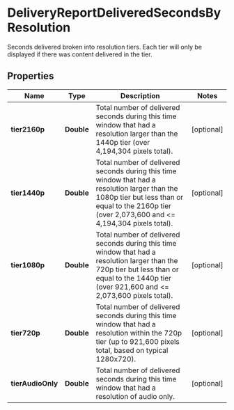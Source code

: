 

# DeliveryReportDeliveredSecondsByResolution

Seconds delivered broken into resolution tiers. Each tier will only be displayed if there was content delivered in the tier.
## Properties

Name | Type | Description | Notes
------------ | ------------- | ------------- | -------------
**tier2160p** | **Double** | Total number of delivered seconds during this time window that had a resolution larger than the 1440p tier (over 4,194,304 pixels total). |  [optional]
**tier1440p** | **Double** | Total number of delivered seconds during this time window that had a resolution larger than the 1080p tier but less than or equal to the 2160p tier (over 2,073,600 and &lt;&#x3D; 4,194,304 pixels total). |  [optional]
**tier1080p** | **Double** | Total number of delivered seconds during this time window that had a resolution larger than the 720p tier but less than or equal to the 1440p tier (over 921,600 and &lt;&#x3D; 2,073,600 pixels total). |  [optional]
**tier720p** | **Double** | Total number of delivered seconds during this time window that had a resolution within the 720p tier (up to 921,600 pixels total, based on typical 1280x720). |  [optional]
**tierAudioOnly** | **Double** | Total number of delivered seconds during this time window that had a resolution of audio only. |  [optional]



